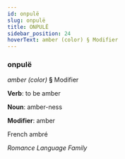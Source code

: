 ```yaml
---
id: onpulë
slug: onpulë
title: ONPULË
sidebar_position: 24
hoverText: amber (color) § Modifier
---
```


### onpulë

*amber (color)* **§** Modifier

**Verb**: to be amber

**Noun**: amber-ness

**Modifier**: amber

French ambré 

*Romance Language Family*